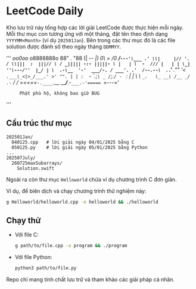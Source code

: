 # LeetCode Daily
Kho lưu trữ này tổng hợp các lời giải LeetCode được thực hiện mỗi ngày. Mỗi thư mục con tương ứng với một tháng, đặt tên theo định dạng `YYYYMM<Month>` (ví dụ `202501Jan`). Bên trong các thư mục đó là các file solution được đánh số theo ngày tháng `DDMMYY`.

'''
                   _oo0oo_
                  o8888888o
                  88" . "88
                  (| -_- |)
                  0\  =  /0
                ___/`---'\___
              .' \\|     |// '.
             / \\|||  :  |||// \
            / _||||| -:- |||||- \
            |   | \  -  /// |   |
           | \_|  ''\---/''  |_/ |
           \  .-\__  '-'  ___/-. /
         ___'. .'  /--.--\  `. .'___
      ."" '<  `.___\_<|>_/___.' >' "".
     | | :  `- \`.;`\ _ /`;.`/ - ` : | |
     \  \ `_.   \_ __\ /__ _/   .-` /  /
 =====`-.____`.___ \_____/___.-`___.-'=====
                   `=---='

 ~~~~~~~~~~~~~~~~~~~~~~~~~~~~~~~~~~~~~~~~~~
      Phật phù hộ, không bao giờ BUG
 ~~~~~~~~~~~~~~~~~~~~~~~~~~~~~~~~~~~~~~~~~~
'''

## Cấu trúc thư mục

```
202501Jan/
  040125.cpp   # lời giải ngày 04/01/2025 bằng C
  050125.py    # lời giải ngày 05/01/2025 bằng Python
...
202507July/
  260725maxSubarrays/
    Solution.swift
```

Ngoài ra còn thư mục `Helloworld` chứa ví dụ chương trình C đơn giản.

Ví dụ, để biên dịch và chạy chương trình thử nghiệm này:

```bash
g Helloworld/helloworld.cpp -o helloworld && ./helloworld
```

## Chạy thử

- Với file C:

  ```bash
  g path/to/file.cpp -o program && ./program
  ```

- Với file Python:

  ```bash
  python3 path/to/file.py
  ```

Repo chỉ mang tính chất lưu trữ và tham khảo các giải pháp cá nhân.
